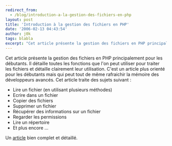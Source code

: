 ```yaml
---
redirect_from:
  - /blog/introduction-a-la-gestion-des-fichiers-en-php
layout: post
title: 'Introduction à la gestion des fichiers en PHP'
date: '2006-02-13 04:43:54'
author: j0k
tags: blabla
excerpt: "Cet article présente la gestion des fichiers en PHP principalement pour les débutants. Il détaille toutes les fonctions que l'on peut utiliser pour traiter les fichiers et détaille clairement leur utilisation. C'est un article plus orienté pour les débutants mais qui peut tout de même rafraichir la mémoire des développeurs avancés.     \nCet article traite des      …"
---
```


Cet article présente la gestion des fichiers en PHP principalement pour les débutants. Il détaille toutes les fonctions que l'on peut utiliser pour traiter les fichiers et détaille clairement leur utilisation. C'est un article plus orienté pour les débutants mais qui peut tout de même rafraichir la mémoire des développeurs avancés.
Cet article traite des sujets suivant :
* Lire un fichier (en utilisant plusieurs méthodes)
* Ecrire dans un fichier
* Copier des fichiers
* Supprimer un fichier
* Récupérer des informations sur un fichier
* Regarder les permissions
* Lire un répertoire
* Et plus encore ...

Un [article](http://www.phpit.net/article/beginners-introduction-php-file-functions/) bien complet et détaillé.
